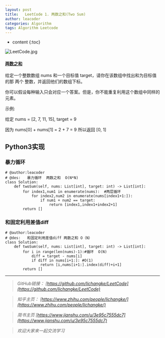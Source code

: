 ```yaml
---
layout: post
title:   LeetCode 1. 两数之和(Two Sum)
author: leacoder
categories: Algorithm 
tags: Algorithm Leetcode
---
```


* content
{:toc}



![LeetCode.jpg](https://upload-images.jianshu.io/upload_images/16846478-04267ac2b13ffa11.jpg?imageMogr2/auto-orient/strip%7CimageView2/2/w/1240)

#### [两数之和](https://leetcode-cn.com/problems/two-sum/)
给定一个整数数组 nums 和一个目标值 target，请你在该数组中找出和为目标值的那 两个 整数，并返回他们的数组下标。

你可以假设每种输入只会对应一个答案。但是，你不能重复利用这个数组中同样的元素。

示例:

给定 nums = [2, 7, 11, 15], target = 9

因为 nums[0] + nums[1] = 2 + 7 = 9
所以返回 [0, 1]

## Python3实现
### 暴力循环
```
# @author:leacoder
# @des:   暴力循环  两数之和  O(N*N)
class Solution:
    def twoSum(self, nums: List[int], target: int) -> List[int]:
        for index1,num1 in enumerate(nums):  #两层循环
            for index2,num2 in enumerate(nums[index1+1:]):
                if num1 + num2 == target:
                    return [index1,index1+index2+1]
        return []
```
### 和固定利用差值diff
```
# @author:leacoder
# @des:   和固定利用差值diff 两数之和 O（N）
class Solution:
    def twoSum(self, nums: List[int], target: int) -> List[int]:
        for i in range(len(nums)-1):#循环  O(N)
            diff = target - nums[i]
            if diff in nums[i+1:]: #O(1)
                return [i,nums[i+1:].index(diff)+i+1]
        return []
```



----
>*GitHub链接：*
>*[https://github.com/lichangke/LeetCode](https://github.com/lichangke/LeetCode)*

>*知乎主页：*
>*[https://www.zhihu.com/people/lichangke/](https://www.zhihu.com/people/lichangke/)*

>*简书主页*
>*[https://www.jianshu.com/u/3e95c7555dc7](https://www.jianshu.com/u/3e95c7555dc7)*

>*欢迎大家来一起交流学习*